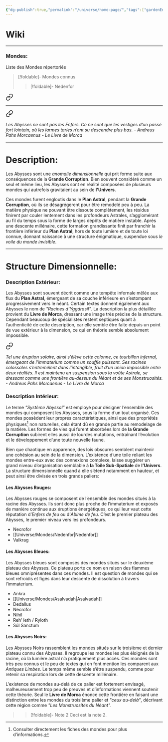 ```yaml
---
{"dg-publish":true,"permalink":"/universe/home-page/","tags":["gardenEntry"]}
---
```


# Wiki
---
### Mondes:
Liste des Mondes répertoriés






> [!foldable]- Mondes connus
> 
>> [!foldable]- Nedenfor
>> 
<div class="transclusion internal-embed is-loaded"><a class="markdown-embed-link" href="/universe/mondes/abysses/" aria-label="Open link"><svg xmlns="http://www.w3.org/2000/svg" width="24" height="24" viewBox="0 0 24 24" fill="none" stroke="currentColor" stroke-width="2" stroke-linecap="round" stroke-linejoin="round" class="svg-icon lucide-link"><path d="M10 13a5 5 0 0 0 7.54.54l3-3a5 5 0 0 0-7.07-7.07l-1.72 1.71"></path><path d="M14 11a5 5 0 0 0-7.54-.54l-3 3a5 5 0 0 0 7.07 7.07l1.71-1.71"></path></svg></a><div class="markdown-embed">




---


<div class="transclusion internal-embed is-loaded"><a class="markdown-embed-link" href="/ressources/andreus-pahs-morcaenus-extraits/#z7147p" aria-label="Open link"><svg xmlns="http://www.w3.org/2000/svg" width="24" height="24" viewBox="0 0 24 24" fill="none" stroke="currentColor" stroke-width="2" stroke-linecap="round" stroke-linejoin="round" class="svg-icon lucide-link"><path d="M10 13a5 5 0 0 0 7.54.54l3-3a5 5 0 0 0-7.07-7.07l-1.72 1.71"></path><path d="M14 11a5 5 0 0 0-7.54-.54l-3 3a5 5 0 0 0 7.07 7.07l1.71-1.71"></path></svg></a><div class="markdown-embed">



*Les Abysses ne sont pas les Enfers. Ce ne sont que les vestiges d’un passé fort lointain, où les larmes taries n’ont su descendre plus bas.*
*- Andreus Pahs Morcaenus - Le Livre de Morca* 

</div></div>


---
# Description:

Les Abysses sont une *anomalie dimensionnelle* qui prit forme suite aux conséquences de la **Grande Corruption**. Bien souvent considéré comme un seul et même lieu, les Abysses sont en réalité composées de plusieurs mondes qui autrefois gravitaient au sein de **l’Univers**.

Ces mondes furent engloutis dans le **Plan Astral**, pendant la **Grande Corruption**, où ils se désagrégèrent pour être remodelé peu à peu. La matière physique ne pouvant être dissoute complètement, les résidus finirent par couler lentement dans les profondeurs Astrales, s’agglomérant au fil du temps sous la forme de larges dépôts de matière instable.
Après une descente millénaire, cette formation grandissante finit par franchir la frontière inférieur du **Plan Astral**, hors de toute lumière et de toute loi connue, donnant naissance à une structure énigmatique, suspendue sous *le voile du monde invisible*.

---
# Structure Dimensionnelle:
### Description Extérieur:
Les Abysses sont souvent décrit comme une tempête infernale mêlée aux flux du **Plan Astral**, émergeant de sa couche inférieure en s’estompant progressivement vers le néant. Certain textes donnent également aux Abysses le nom de *"Racines d’Yggdrasil"*.
La description la plus détaillée provient du **Livre de Morca**, dressant une image très précise de la structure. Cependant beaucoup de spécialistes restent septiques quant à l’authenticité de cette description, car elle semble être faite depuis un point de vue extérieur à la dimension, ce qui en théorie semble absolument impossible.


<div class="transclusion internal-embed is-loaded"><a class="markdown-embed-link" href="/ressources/andreus-pahs-morcaenus-extraits/#923u8b" aria-label="Open link"><svg xmlns="http://www.w3.org/2000/svg" width="24" height="24" viewBox="0 0 24 24" fill="none" stroke="currentColor" stroke-width="2" stroke-linecap="round" stroke-linejoin="round" class="svg-icon lucide-link"><path d="M10 13a5 5 0 0 0 7.54.54l3-3a5 5 0 0 0-7.07-7.07l-1.72 1.71"></path><path d="M14 11a5 5 0 0 0-7.54-.54l-3 3a5 5 0 0 0 7.07 7.07l1.71-1.71"></path></svg></a><div class="markdown-embed">



*Tel une éruption solaire, ainsi s’élève cette colonne, ce tourbillon infernal, émergeant de l’immaterium comme un souffle puissant. Ses racines colossales s’entremêlent dans l’intangible, fruit d’un union impossible entre deux réalités. Il est maintenu en suspension sous la voûte  Astrale, se dressant comme une frontière au-dessus du Néant et de ses Monstruosités.*
*- Andreus Pahs Morcaenus - Le Livre de Morca* 

</div></div>


### Description Intérieur:
Le terme *"Système Abyssal"*  est employé pour désigner l’ensemble des mondes qui composent les Abysses, sous la forme d’un tout organisé.
Ces mondes possèdent leur propres caractéristiques, ainsi que des propriétés physiques[^1] non naturelles, cela étant dû en grande partie au remodelage de la matière. Les formes de vies qui furent absorbées lors de **la Grande Corruption** subirent elles aussi de lourdes mutations, entraînant l’évolution et le développement d’une toute nouvelle faune.

Bien que chaotique en apparence, des lois obscures semblent maintenir une cohésion au sein de la dimension. L’existence d’une toile reliant les mondes entre-eux avec des connexions complexe, laisse suggérer un grand niveau d’organisation semblable à **la Toile Sub-Spatiale** de **l’Univers**. La structure dimensionnelle quand à elle s’étend notamment en hauteur, et peut ainsi être divisée en trois grands paliers:

#### Les Abysses Rouges:
Les Abysses rouges se composent de l’ensemble des mondes situés à la racine des Abysses. Ils sont donc plus proche de l’immaterium et exposés de manière continue aux éruptions énergétiques, ce qui leur vaut cette réputation d’*Enfers de feu* ou d’*Abime de feu*. C’est le premier plateau des Abysses, le premier niveau vers les profondeurs.

  - Necrofor
  - [[Universe/Mondes/Nedenfor\|Nedenfor]] 
  - Valkrag

#### Les Abysses Bleues:
Les Abysses bleues sont composés des mondes situés sur le deuxième plateau des Abysses. Ce plateau porte ce nom en raison des flammes bleues omniprésentes dans ces mondes. Il est question de mondes qui se sont refroidis et figés dans leur descente de dissolution à travers l’immaterium.

- Ankra
- [[Universe/Mondes/Asalvadah\|Asalvadah]]
- Dedallus
- Necrofor
- Nihil
- Reh’ leth / Ryloth
- Sûl Sanctum

#### Les Abysses Noirs:
Les Abysses Noirs rassemblent les mondes situés sur le troisième et dernier plateau connu des Abysses. Il regroupe les mondes les plus éloignés de la racine, où la lumière astral n’a pratiquement plus accès. Ces mondes sont très peu connus et le peu de textes qui en font mention les comparent aux *Antiques Limbes*. Le temps même semble s’être suspendu, comme pour retenir sa respiration lors de cette descente millénaire.

L’existence de mondes au-delà de ce palier est fortement envisagé, malheureusement trop peu de preuves et d’informations viennent soutenir cette théorie. Seul le **Livre de Morca** énonce cette frontière en faisant une distinction entre les mondes du troisième palier et *"ceux au-delà"*, décrivant cette région comme *"Les Monstruosités du Néant"*.



[^1]: Consulter directement les fiches des mondes pour plus d’informations.


</div></div>

>
>> [!foldable]- Note 2
>> Ceci est la note 2.
